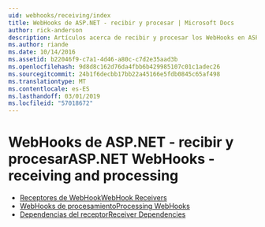 ```yaml
---
uid: webhooks/receiving/index
title: WebHooks de ASP.NET - recibir y procesar | Microsoft Docs
author: rick-anderson
description: Artículos acerca de recibir y procesar los WebHooks en ASP.NET
ms.author: riande
ms.date: 10/14/2016
ms.assetid: b22046f9-c7a1-4d46-a80c-c7d2e35aad3b
ms.openlocfilehash: 9d8d8c162d76da4fbb6b429985107c01c1adec26
ms.sourcegitcommit: 24b1f6decbb17bb22a45166e5fdb0845c65af498
ms.translationtype: MT
ms.contentlocale: es-ES
ms.lasthandoff: 03/01/2019
ms.locfileid: "57018672"
---
```

# <a name="aspnet-webhooks---receiving-and-processing"></a><span data-ttu-id="17665-103">WebHooks de ASP.NET - recibir y procesar</span><span class="sxs-lookup"><span data-stu-id="17665-103">ASP.NET WebHooks - receiving and processing</span></span>

* [<span data-ttu-id="17665-104">Receptores de WebHook</span><span class="sxs-lookup"><span data-stu-id="17665-104">WebHook Receivers</span></span>](receivers.md)
* [<span data-ttu-id="17665-105">WebHooks de procesamiento</span><span class="sxs-lookup"><span data-stu-id="17665-105">Processing WebHooks</span></span>](handlers.md)
* [<span data-ttu-id="17665-106">Dependencias del receptor</span><span class="sxs-lookup"><span data-stu-id="17665-106">Receiver Dependencies</span></span>](dependencies.md)
